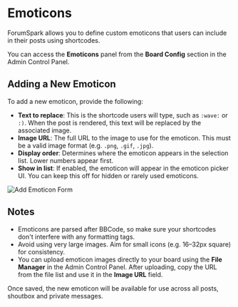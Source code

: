 # Emoticons

ForumSpark allows you to define custom emoticons that users can include in their posts using shortcodes.

You can access the **Emoticons** panel from the **Board Config** section in the Admin Control Panel.

## Adding a New Emoticon

To add a new emoticon, provide the following:

- **Text to replace**: This is the shortcode users will type, such as `:wave:` or `:)`. When the post is rendered, this text will be replaced by the associated image.
- **Image URL**: The full URL to the image to use for the emoticon. This must be a valid image format (e.g. `.png`, `.gif`, `.jpg`).
- **Display order**: Determines where the emoticon appears in the selection list. Lower numbers appear first.
- **Show in list**: If enabled, the emoticon will appear in the emoticon picker UI. You can keep this off for hidden or rarely used emoticons.

![Add Emoticon Form](/screenshots/admin/emoticons.png)

## Notes

- Emoticons are parsed after BBCode, so make sure your shortcodes don't interfere with any formatting tags.
- Avoid using very large images. Aim for small icons (e.g. 16–32px square) for consistency.
- You can upload emoticon images directly to your board using the **File Manager** in the Admin Control Panel. After uploading, copy the URL from the file list and use it in the **Image URL** field.

Once saved, the new emoticon will be available for use across all posts, shoutbox and private messages.
